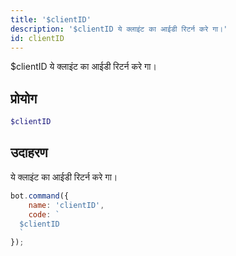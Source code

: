 ```yaml
---
title: '$clientID'
description: '$clientID ये क्लाइंट का आईडी रिटर्न करे गा।'
id: clientID
---
```


$clientID ये क्लाइंट का आईडी रिटर्न करे गा।

## प्रोयोग

```php
$clientID
```

## उदाहरण

ये क्लाइंट का आईडी रिटर्न करे गा।

```javascript
bot.command({
    name: 'clientID',
    code: `
  $clientID
  `
});
```